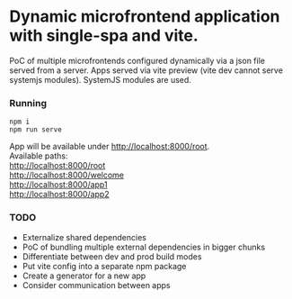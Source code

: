 # Dynamic microfrontend application with single-spa and vite.

PoC of multiple microfrontends configured dynamically via a json file served from a server.
Apps served via vite preview (vite dev cannot serve systemjs modules).
SystemJS modules are used.

### Running
```
npm i
npm run serve
```

App will be available under [http://localhost:8000/root](http://localhost:8000/root).<br>
Available paths:<br>
[http://localhost:8000/root](http://localhost:8000/root) <br>
[http://localhost:8000/welcome](http://localhost:8000/welcome)<br>
[http://localhost:8000/app1](http://localhost:8000/app1)<br>
[http://localhost:8000/app2](http://localhost:8000/app2)<br>

### TODO
- Externalize shared dependencies
- PoC of bundling multiple external dependencies in bigger chunks
- Differentiate between dev and prod build modes
- Put vite config into a separate npm package
- Create a generator for a new app
- Consider communication between apps